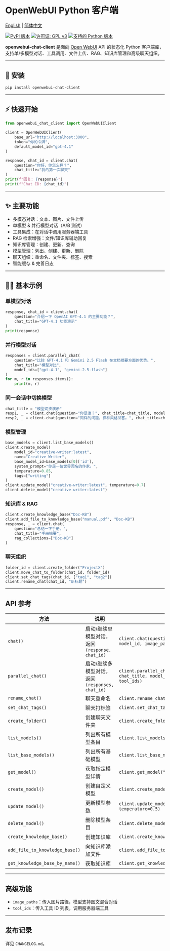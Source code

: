 # OpenWebUI Python 客户端

[English](./README.md) | [简体中文](./README.zh-CN.md)

[![PyPI 版本](https://badge.fury.io/py/openwebui-chat-client.svg)](https://badge.fury.io/py/openwebui-chat-client)
[![许可证: GPL v3](https://img.shields.io/badge/License-GPLv3-blue.svg)](https://www.gnu.org/licenses/gpl-3.0.html)
[![支持的 Python 版本](https://img.shields.io/pypi/pyversions/openwebui-chat-client.svg)](https://pypi.org/project/openwebui-chat-client/)

**openwebui-chat-client** 是面向 [Open WebUI](https://github.com/open-webui/open-webui) API 的状态化 Python 客户端库，支持单/多模型对话、工具调用、文件上传、RAG、知识库管理和高级聊天组织。

---

## 🚀 安装

```bash
pip install openwebui-chat-client
```

---

## ⚡ 快速开始

```python
from openwebui_chat_client import OpenWebUIClient

client = OpenWebUIClient(
    base_url="http://localhost:3000",
    token="你的令牌",
    default_model_id="gpt-4.1"
)

response, chat_id = client.chat(
    question="你好，你怎么样？",
    chat_title="我的第一次聊天"
)
print(f"回复: {response}")
print(f"Chat ID: {chat_id}")
```

---

## ✨ 主要功能

- 多模态对话：文本、图片、文件上传
- 单模型 & 并行模型对话（A/B 测试）
- 工具集成：在对话中调用服务器端工具
- RAG 检索增强：文件/知识库辅助回复
- 知识库管理：创建、更新、查询
- 模型管理：列出、创建、更新、删除
- 聊天组织：重命名、文件夹、标签、搜索
- 智能缓存 & 完善日志

---

## 🧑‍💻 基本示例

### 单模型对话

```python
response, chat_id = client.chat(
    question="介绍一下 OpenAI GPT-4.1 的主要功能？",
    chat_title="GPT-4.1 功能演示"
)
print(response)
```

### 并行模型对话

```python
responses = client.parallel_chat(
    question="比较 GPT-4.1 和 Gemini 2.5 Flash 在文档摘要方面的优势。",
    chat_title="模型对比",
    model_ids=["gpt-4.1", "gemini-2.5-flash"]
)
for m, r in responses.items():
    print(m, r)
```

### 同一会话中切换模型

```python
chat_title = "模型切换演示"
resp1, _ = client.chat(question="你是谁？", chat_title=chat_title, model_id="gpt-4.1")
resp2, _ = client.chat(question="同样的问题，换种风格回答。", chat_title=chat_title, model_id="gemini-2.5-flash")
```

### 模型管理

```python
base_models = client.list_base_models()
client.create_model(
    model_id="creative-writer:latest",
    name="Creative Writer",
    base_model_id=base_models[0]['id'],
    system_prompt="你是一位世界闻名的作家。",
    temperature=0.85,
    tags=["writing"]
)
client.update_model("creative-writer:latest", temperature=0.7)
client.delete_model("creative-writer:latest")
```

### 知识库 & RAG

```python
client.create_knowledge_base("Doc-KB")
client.add_file_to_knowledge_base("manual.pdf", "Doc-KB")
response, _ = client.chat(
    question="总结一下手册。",
    chat_title="手册摘要",
    rag_collections=["Doc-KB"]
)
```

### 聊天组织

```python
folder_id = client.create_folder("ProjectX")
client.move_chat_to_folder(chat_id, folder_id)
client.set_chat_tags(chat_id, ["tag1", "tag2"])
client.rename_chat(chat_id, "新标题")
```

---

## API 参考

| 方法 | 说明 | 示例 |
|--------|-------------|---------|
| `chat()` | 启动/继续单模型对话，返回 `(response, chat_id)` | `client.chat(question, chat_title, model_id, image_paths, tool_ids)` |
| `parallel_chat()` | 启动/继续多模型对话，返回 `(responses, chat_id)` | `client.parallel_chat(question, chat_title, model_ids, image_paths, tool_ids)` |
| `rename_chat()` | 聊天重命名 | `client.rename_chat(chat_id, "新标题")` |
| `set_chat_tags()` | 聊天打标签 | `client.set_chat_tags(chat_id, ["tag1"])` |
| `create_folder()` | 创建聊天文件夹 | `client.create_folder("ProjectX")` |
| `list_models()` | 列出所有模型条目 | `client.list_models()` |
| `list_base_models()` | 列出所有基础模型 | `client.list_base_models()` |
| `get_model()` | 获取指定模型详情 | `client.get_model("id")` |
| `create_model()` | 创建自定义模型 | `client.create_model(...)` |
| `update_model()` | 更新模型参数 | `client.update_model("id", temperature=0.5)` |
| `delete_model()` | 删除模型条目 | `client.delete_model("id")` |
| `create_knowledge_base()`| 创建知识库 | `client.create_knowledge_base("MyKB")` |
| `add_file_to_knowledge_base()`| 向知识库添加文件 | `client.add_file_to_knowledge_base(...)` |
| `get_knowledge_base_by_name()`| 获取知识库 | `client.get_knowledge_base_by_name("MyKB")` |

---

## 高级功能

- `image_paths`：传入图片路径，模型支持图文混合对话
- `tool_ids`：传入工具 ID 列表，调用服务器端工具

---

## 发布记录

详见 `CHANGELOG.md`。
